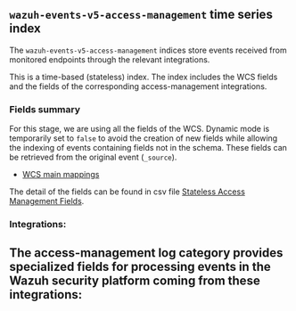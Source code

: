 ## `wazuh-events-v5-access-management` time series index

The `wazuh-events-v5-access-management` indices store events received from monitored endpoints through the relevant integrations.

This is a time-based (stateless) index. The index includes the WCS fields and the fields of the corresponding access-management integrations.

### Fields summary

For this stage, we are using all the fields of the WCS. Dynamic mode is temporarily set to `false` to avoid the creation of new fields while allowing the indexing of events containing fields not in the schema. These fields can be retrieved from the original event (`_source`).

- [WCS main mappings](../../main/docs/fields.csv)

The detail of the fields can be found in csv file [Stateless Access Management Fields](fields.csv).

### Integrations:

The **access-management** log category provides specialized fields for processing events in the Wazuh security platform coming from these integrations:
- 